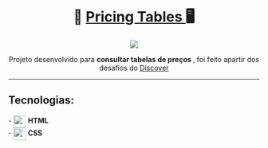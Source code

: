 <div align="center">
<h1> 🛒 <a href="https://carlos-kennedy.github.io/pricing-tables/"> Pricing Tables </a> 🖥 </h1>
<a href="https://carlos-kennedy.github.io/pricing-tables/" title="Pricing Tables"> <img src="https://i.imgur.com/RJV1KoI.png" /></a>
<p> Projeto desenvolvido para <strong> consultar tabelas de preços </strong>, foi feito apartir dos desafios do <a href="https://app.rocketseat.com.br/discover/challenges"> Discover </a> </p>
<hr>

<div align="left">
<h2> Tecnologias: </h2>
- <img src="https://cdn.jsdelivr.net/gh/devicons/devicon/icons/html5/html5-original.svg" align="center" width="25rem" /> <strong>HTML</strong><br>
- <img src="https://cdn.jsdelivr.net/gh/devicons/devicon/icons/css3/css3-original.svg" align="center" width="25rem" /> <strong>CSS</strong>
</div>


